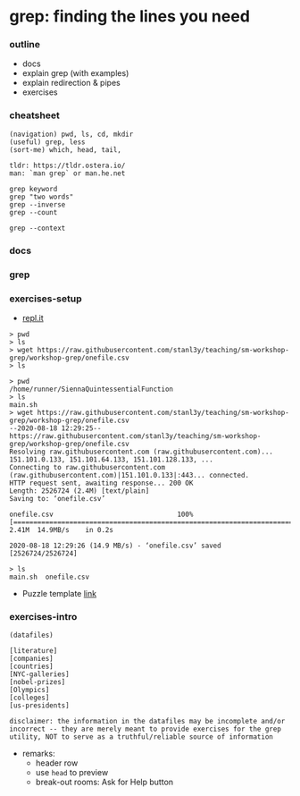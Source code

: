 # grep: finding the lines you need

### outline
- docs
- explain grep (with examples)
- explain redirection & pipes
- exercises

### cheatsheet

```
(navigation) pwd, ls, cd, mkdir
(useful) grep, less
(sort-me) which, head, tail, 

tldr: https://tldr.ostera.io/
man: `man grep` or man.he.net
```

```
grep keyword
grep "two words"
grep --inverse
grep --count

grep --context
```

### docs
### grep
### exercises-setup
- [repl.it](https://repl.it/languages/bash)

```
> pwd
> ls
> wget https://raw.githubusercontent.com/stanl3y/teaching/sm-workshop-grep/workshop-grep/onefile.csv
> ls
```

```
> pwd
/home/runner/SiennaQuintessentialFunction
> ls
main.sh
> wget https://raw.githubusercontent.com/stanl3y/teaching/sm-workshop-grep/workshop-grep/onefile.csv
--2020-08-18 12:29:25--  https://raw.githubusercontent.com/stanl3y/teaching/sm-workshop-grep/workshop-grep/onefile.csv
Resolving raw.githubusercontent.com (raw.githubusercontent.com)... 151.101.0.133, 151.101.64.133, 151.101.128.133, ...
Connecting to raw.githubusercontent.com (raw.githubusercontent.com)|151.101.0.133|:443... connected.
HTTP request sent, awaiting response... 200 OK
Length: 2526724 (2.4M) [text/plain]
Saving to: ‘onefile.csv’

onefile.csv                               100%[=====================================================================================>]   2.41M  14.9MB/s    in 0.2s    

2020-08-18 12:29:26 (14.9 MB/s) - ‘onefile.csv’ saved [2526724/2526724]

> ls
main.sh  onefile.csv
```
- Puzzle template [link](https://docs.google.com/spreadsheets/d/11DTy6yZE3u2LqXdtTCnPEkvXgRDH9cpUZMbSH4w8hcQ/edit?usp=sharing)


### exercises-intro

```
(datafiles)

[literature]
[companies]
[countries]
[NYC-galleries]
[nobel-prizes]
[Olympics]
[colleges]
[us-presidents]

disclaimer: the information in the datafiles may be incomplete and/or incorrect -- they are merely meant to provide exercises for the grep utility, NOT to serve as a truthful/reliable source of information
```

- remarks:
  - header row
  - use `head` to preview
  - break-out rooms: Ask for Help button



